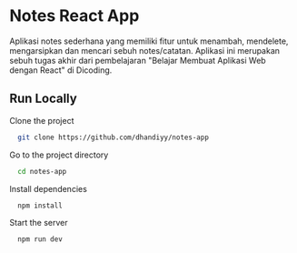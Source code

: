 
# Notes React App

Aplikasi notes sederhana yang memiliki fitur untuk menambah, mendelete, mengarsipkan dan mencari sebuh notes/catatan. Aplikasi ini merupakan sebuh tugas akhir dari pembelajaran "Belajar Membuat Aplikasi Web dengan React" di Dicoding.

## Run Locally

Clone the project

```bash
  git clone https://github.com/dhandiyy/notes-app
```

Go to the project directory

```bash
  cd notes-app
```

Install dependencies

```bash
  npm install
```

Start the server

```bash
  npm run dev
```

